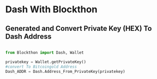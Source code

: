 # Dash With Blockthon

## Generated and Convert Private Key (HEX) To Dash Address
```python

from Blockthon import Dash, Wallet

privatekey = Wallet.getPrivateKey()
#convert To Bitcoingold Address
Dash_ADDR = Dash.Address_From_PrivateKey(privatekey)
```